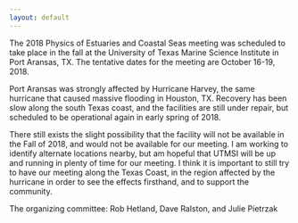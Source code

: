 ```yaml
---
layout: default
---
```


<!-- [Link to another hash header](#header-2).

[Link to another page](another-page). -->

The 2018 Physics of Estuaries and Coastal Seas meeting was scheduled to take place in the fall at the University of Texas Marine Science Institute in Port Aransas, TX. The tentative dates for the meeting are October 16-19, 2018.

Port Aransas was strongly affected by Hurricane Harvey, the same hurricane that caused massive flooding in Houston, TX. Recovery has been slow along the south Texas coast, and the facilities are still under repair, but scheduled to be operational again in early spring of 2018.

There still exists the slight possibility that the facility will not be available in the Fall of 2018, and would not be available for our meeting. I am working to identify alternate locations nearby, but am hopeful that UTMSI will be up and running in plenty of time for our meeting. I think it is important to still try to have our meeting along the Texas Coast, in the region affected by the hurricane in order to see the effects firsthand, and to support the community.

The organizing committee: Rob Hetland, Dave Ralston, and Julie Pietrzak
